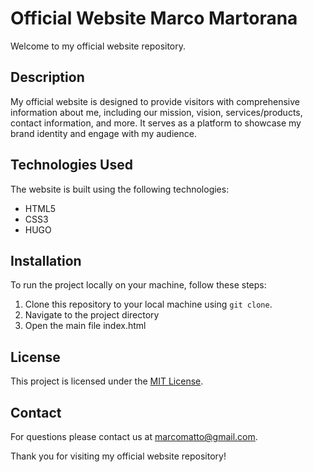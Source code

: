 # Official Website Marco Martorana

Welcome to my official website repository.

## Description

My official website is designed to provide visitors with comprehensive information about me, including our mission, vision, services/products, contact information, and more. 
It serves as a platform to showcase my brand identity and engage with my audience.


## Technologies Used

The website is built using the following technologies:

- HTML5
- CSS3
- HUGO

## Installation

To run the project locally on your machine, follow these steps:

1. Clone this repository to your local machine using `git clone`.
2. Navigate to the project directory
3. Open the main file index.html

## License

This project is licensed under the [MIT License](LICENSE).

## Contact

For questions please contact us at [marcomatto@gmail.com](mailto:marcomatto@gmail).

Thank you for visiting my official website repository!
